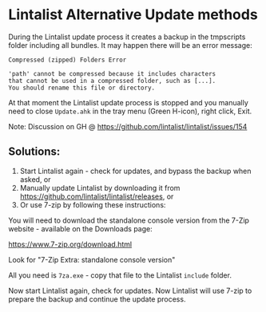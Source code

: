 ﻿# Lintalist Alternative Update methods

During the Lintalist update process it creates a backup in the tmpscripts folder
including all bundles. It may happen there will be an error message:

    Compressed (zipped) Folders Error

    'path' cannot be compressed because it includes characters
    that cannot be used in a compressed folder, such as [...].
    You should rename this file or directory.

At that moment the Lintalist update process is stopped and you manually need
to close `Update.ahk` in the tray menu (Green H-icon), right click, Exit. 

Note: Discussion on GH @ https://github.com/lintalist/lintalist/issues/154

## Solutions:

1. Start Lintalist again - check for updates, and bypass the backup when asked, or
2. Manually update Lintalist by downloading it from https://github.com/lintalist/lintalist/releases, or
3. Or use 7-zip by following these instructions:

You will need to download the standalone console version from the 7-Zip website - available on the Downloads page:

https://www.7-zip.org/download.html

Look for "7-Zip Extra: standalone console version" 

All you need is `7za.exe`  - copy that file to the Lintalist `include` folder.

Now start Lintalist again, check for updates. Now Lintalist will use 7-zip
to prepare the backup and continue the update process.

